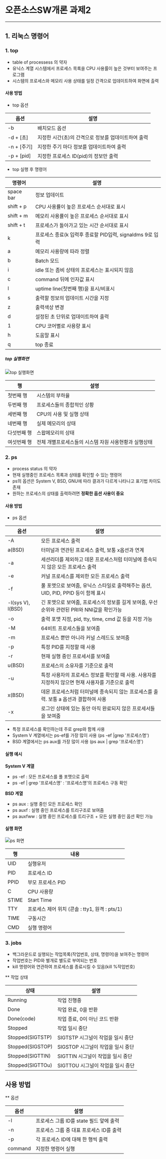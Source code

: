 # 오픈소스SW개론 과제2
---
## 1. 리눅스 명령어

### 1. top

* table of processess 의 약자
* 유닉스 계열 시스템에서 프로세스 목록을 CPU 사용률이 높은 것부터 보여주는 프로그램  
* 시스템의 프로세스와 메모리 사용 상태를 일정 간격으로 업데이트하여 화면에 출력

#### 사용 방법

* top 옵션

|옵션|설명|
|---|---|
|-b|배치모드 옵션|
|-d + [초]|지정한 시간(초)의 간격으로 정보를 업데이트하여 출력|
|-n + [주기]|지정한 주기 마다 정보를 업데이트하여 출력|
|-p + [pid]|지정한 프로세스 ID(pid)의 정보만 출력|

* top 실행 후 명령어

|명령어|설명|
|---|---|
|space bar|정보 업데이트|
|shift + p|CPU 사용률이 높은 프로세스 순서대로 표시|
|shift + m|메모리 사용률이 높은 프로세스 순서대로 표시|
|shift + t|프로세스가 돌아가고 있는 시간 순서대로 표시|
|k|프로세스 종료(k 입력후 종료할 PID입력, signaldms 9로 입력|
|a|메모리 사용량에 따라 정렬|
|b|Batch 모드|
|i|idle 또는 좀비 상태의 프로세스는 표시되지 않음
|c|command 뒤에 인자값 표시|
|l|uptime line(첫번째 행)을 표시/비표시|
|s|출력할 정보의 업데이트 시간을 지정|
|z|출력색상 변경|
|d|설정된 초 단위로 업데이트하여 출력|
|1|CPU 코어별로 사용량 표시|
|h|도움말 표시|
|q|top 종료|

##### top 실행화면 

![top 실행화면](https://user-images.githubusercontent.com/104612916/171825876-ad779645-9e73-4e72-b942-6483cfbad296.jpg)

|행|설명|
|---|---|
|첫번째 행|시스템의 부하율|
|두번째 행|프로세스들의 종합적인 상황|
|세번째 행|CPU의 사용 및 실행 상태|
|네번째 행|실제 메모리의 상태|
|다섯번째 행|스왑메모리의 상태|
|여섯번째 행|전체 개별프로세스들의 시스템 자원 사용현황과 실행상태|


### 2. ps

* process status 의 약자
* 현재 실행중인 프로세스 목록과 상태를 확인할 수 있는 명령어
* ps의 옵션은 System V, BSD, GNU에 따라 결과가 다르게 나타나고 표기법 차이도 존재
* 원하는 프로세스의 상태를 출력하려면 **정확한 옵션 사용이 중요**

#### 사용 방법

* ps 옵션

|옵션|설명|
|---|---|
|-A|모든 프로세스 출력|
|a(BSD)|터미널과 연관된 프로세스 출력, 보통 x옵션과 연계|
|-a|세션리더를 제외하고 데몬 프로세스처럼 터미널에 종속되지 않은 모든 프로세스 출력|
|-e|커널 프로세스를 제외한 모든 프로세스 출력|
|-f|풀 포맷으로 보여줌, 유닉스 스타일로 출력해주는 옵션, UID, PID, PPID 등이 함께 표시|
|-l(sys V), l(BSD)|긴 포맷으로 보여줌, 프로세스의 정보를 길게 보여줌, 우선순위와 관련된 PRI와 NNI값을 확인가능|
|-o|출력 포맷 지정, pid, tty, time, cmd 값 등을 지정 가능|
|-M|64비트 프로세스들을 보여줌|
|-m|프로세스 뿐만 아니라 커널 스레드도 보여줌|
|-p|특정 PID를 지정할 때 사용|
|-r|현재 실행 중인 프로세서를 보여줌|
|u(BSD)|프로세스의 소유자를 기준으로 출력|
|-u|특정 사용자의 프로세스 정보를 확인할 때 사용. 사용자를 지정하지 않으면 현재 사용자를 기준으로 출력|
|x(BSD)|데몬 프로세스처럼 터미널에 종속되지 않는 프로세스를 출력. 보통 a 옵션과 결합하여 사용|
|-x|로그인 상태에 있는 동안 아직 완료되지 않은 프로세서들을 보여줌|

* 특정 프로세스를 확인하는데 주로 grep와 함께 사용
* System V 계열에서는 ps-ef를 가장 많이 사용 (ps -ef |grep '프로세스명')
* BSD 계열에서는 ps aux를 가장 많이 사용 (ps aux | grep '프로세스명') 

#### 실행 예시

**System V 계열**
* ps -ef : 모든 프로세스를 풀 포맷으로 출력
* ps -ef | grep '프로세스명' : '프로세스명'의 프로세스 구동 확인

**BSD 계열**
* ps aux : 실행 중인 모든 프로세스 확인
* ps auxf : 실행 중인 프로세스를 트리구조로 보여줌
* ps auxfww : 실행 중인 프로세스를 트리구조 + 모든 실행 중인 옵션 확인 가능 


#### 실행 화면

![ps 화면](https://user-images.githubusercontent.com/104612916/171854617-092516fe-b5cc-4394-a414-12c721bda5b5.jpg)

|행|내용|
|---|---|
|UID|실행유저|
|PID|프로세스 ID|
|PPID|부모 프로세스 PID|
|C|CPU 사용량|
|STIME|Start Time|
|TTY|프로세스 제어 위치 (콘솔 : tty1, 원격 : pts/1)|
|TIME|구동시간|
|CMD|실행 명령어|


### 3. jobs

* 백그라운드로 실행되는 작업목록(작업번호, 상태, 명령어)을 보여주는 명령어
* 작업번호는 PID와 별개로 별도로 부여되는 번호
* kill 명령어와 연관하여 프로세스를 종료시킬 수 있음(kill %작업번호)

** 작업 상태

|상태|설명|
|---|---|
|Running|작업 진행중|
|Done|작업 완료, 0을 반환|
|Done(code)|작업 종료, 0이 아닌 코드 반환|
|Stopped|작업 일시 중단|
|Stopped(SIGTSTP)|SIGTSTP 시그널이 작업을 일시 중단|
|Stopped(SIGSTOP)|SIGSTOP 시그널이 작업을 일시 중단|
|Stopped(SIGTTIN)|SIGTTIN 시그널이 작업을 일시 중단|
|Stopped(SIGTTOu)|SIGTTOU 시그널이 작업을 일시 중단| 


## 사용 방법

** 옵션

|옵션|설명|
|---|---|
|-l|프로세스 그룹 ID를 state 필드 앞에 출력|
|-n|프로세스 그룹 중 대표 프로세스 ID를 출력|
|-p|각 프로세스 ID에 대해 한 행씩 출력|
|command|지정한 명령어 실행|
